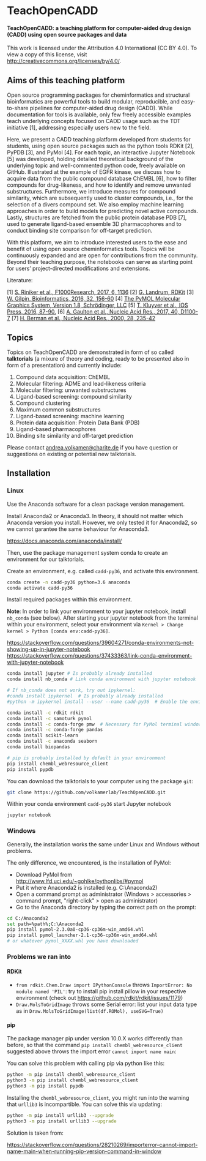 # TeachOpenCADD

#### TeachOpenCADD: a teaching platform for computer-aided drug design (CADD) using open source packages and data


This work is licensed under the Attribution 4.0 International (CC BY 4.0).
To view a copy of this license, visit http://creativecommons.org/licenses/by/4.0/.

## Aims of this teaching platform

Open source programming packages for cheminformatics and structural bioinformatics are powerful tools to build modular, reproducible, and easy-to-share pipelines for computer-aided drug design (CADD). While documentation for tools is available, only few freely accessible examples teach underlying concepts focused on CADD usage such as the TDT initiative [1], addressing especially users new to the field.

Here, we present a CADD teaching platform developed from students for students, using open source packages such as the python tools RDKit [2], PyPDB [3], and PyMol [4]. For each topic, an interactive Jupyter Notebook [5] was developed, holding detailed theoretical background of the underlying topic and well-commented python code, freely available on GitHub. Illustrated at the example of EGFR kinase, we discuss how to acquire data from the public compound database ChEMBL [6], how to filter compounds for drug-likeness, and how to identify and remove unwanted substructures. Furthermore, we introduce measures for compound similarity, which are subsequently used to cluster compounds, i.e., for the selection of a divers compound set. We also employ machine learning approaches in order to build models for predicting novel active compounds. Lastly, structures are fetched from the public protein database PDB [7], used to generate ligand-based ensemble 3D pharmacophores and to conduct binding site comparison for off-target prediction. 

With this platform, we aim to introduce interested users to the ease and benefit of using open source cheminformatics tools. Topics will be continuously expanded and are open for contributions from the community. Beyond their teaching purpose, the notebooks can serve as starting point for users’ project-directed modifications and extensions. 


Literature:

[1] [S. Riniker et al., F1000Research, 2017, 6, 1136](https://f1000research.com/articles/6-1136/v1) 
[2] [G. Landrum, RDKit](http://www.rdkit.org)
[3] [W. Gilpin, Bioinformatics, 2016, 32, 156-60](https://academic.oup.com/bioinformatics/article/32/1/159/1743800) 
[4] [The PyMOL Molecular Graphics System, Version 1.8, Schrödinger, LLC](https://pymol.org)
[5] [T. Kluyver et al., IOS Press, 2016, 87-90.](http://ebooks.iospress.com/publication/42900)
[6] [A. Gaulton et al., Nucleic Acid Res., 2017, 40, D1100-7](https://academic.oup.com/nar/article/42/D1/D1083/1043509)
[7] [H. Berman et al., Nucleic Acid Res., 2000, 28, 235-42](https://www.ncbi.nlm.nih.gov/pmc/articles/PMC102472/)


## Topics

Topics on TeachOpenCADD are demonstrated in form of so called **talktorials** (a mixure of theory and coding, ready to be presented also in form of a presentation) and currently include:

1. Compound data acquisition: ChEMBL
2. Molecular filtering: ADME and lead-likeness criteria
3. Molecular filtering: unwanted substructures
4. Ligand-based screening: compound similarity
5. Compound clustering
6. Maximum common substructures
7. Ligand-based screening: machine learning
8. Protein data acquisition: Protein Data Bank (PDB)
9. Ligand-based pharmacophores
10. Binding site similarity and off-target prediction

Please contact andrea.volkamer@charite.de if you have question or suggestions on existing or potential new talktorials.

## Installation

### Linux

Use the Anaconda software for a clean package version management. 

Install Anaconda2 or Anaconda3. In theory, it should not matter which Anaconda version you install. However, we only tested it for Anaconda2, so we cannot garantee the same behaviour for Anaconda3.

https://docs.anaconda.com/anaconda/install/

Then, use the package management system conda to create an environment for our talktorials.

Create an environment, e.g. called `cadd-py36`, and activate this environment.

```bash
conda create -n cadd-py36 python=3.6 anaconda
conda activate cadd-py36
```

Install required packages within this environment.

**Note**: In order to link your environment to your jupyter notebook, install `nb_conda` (see below). After starting your jupyter notebook from the terminal within your environment, select your environment via `Kernel > Change kernel > Python [conda env:cadd-py36]`.

https://stackoverflow.com/questions/39604271/conda-environments-not-showing-up-in-jupyter-notebook
https://stackoverflow.com/questions/37433363/link-conda-environment-with-jupyter-notebook

```bash
conda install jupyter # Is probably already installed
conda install nb_conda # Link conda environment with jupyter notebook

# If nb_conda does not work, try out ipykernel:
#conda install ipykernel  # Is probably already installed
#python -m ipykernel install --user --name cadd-py36  # Enable the environment in jupyter notebook

conda install -c rdkit rdkit
conda install -c samoturk pymol
conda install -c conda-forge pmw  # Necessary for PyMol terminal window to pop up
conda install -c conda-forge pandas
conda install scikit-learn
conda install -c anaconda seaborn
conda install biopandas

# pip is probably installed by default in your environment
pip install chembl_webresource_client
pip install pypdb
```

You can download the talktorials to your computer using the package `git`:

```bash
git clone https://github.com/volkamerlab/TeachOpenCADD.git
```

Within your conda environment `cadd-py36` start Jupyter notebook
```bash
jupyter notebook
```


### Windows

Generally, the installation works the same under Linux and Windows without problems.

The only difference, we encountered, is the installation of PyMol:

* Download PyMol from http://www.lfd.uci.edu/~gohlke/pythonlibs/#pymol 
* Put it where Anaconda2 is installed (e.g. C:\Anaconda2)
* Open a command prompt as administrator (Windows > accessories > command prompt, "right-click" > open as administrator)
* Go to the Anaconda directory by typing the correct path on the prompt:

```bash
cd C:/Anaconda2
set path=%path%;C:\Anaconda2
pip install pymol‑2.3.0a0‑cp36‑cp36m‑win_amd64.whl
pip install pymol_launcher‑2.1‑cp36‑cp36m‑win_amd64.whl
# or whatever pymol_XXXX.whl you have downloaded
```

### Problems we ran into

#### RDKit

* ```from rdkit.Chem.Draw import IPythonConsole``` throws ```ImportError: No module named 'PIL'```: try to install pip install pillow in your respective environment (check out https://github.com/rdkit/rdkit/issues/1179)
* ```Draw.MolsToGridImage``` throws some Serial error: list your input data type as in ```Draw.MolsToGridImage(list(df.ROMol), useSVG=True)```

#### pip

The package manager pip under version 10.0.X works differently than before, so that the command ```pip install chembl_webresource_client``` suggested above throws the import error ```cannot import name main```:

You can solve this problem with calling pip via python like this:

```bash
python -m pip install chembl_webresource_client
python3 -m pip install chembl_webresource_client
python3 -m pip install pypdb
```

Installing the ```chembl_webresource_client```, you might run into the warning that ```urllib3``` is incompartible. You can solve this via updating:
```bash
python -m pip install urllib3 --upgrade
python3 -m pip install urllib3 --upgrade
```

Solution is taken from:

https://stackoverflow.com/questions/28210269/importerror-cannot-import-name-main-when-running-pip-version-command-in-window
